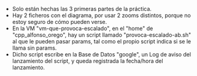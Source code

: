 * Solo están hechas las 3 primeras partes de la práctica. 
* Hay 2 ficheros con el diagrama, por usar 2 zooms distintos, porque no estoy seguro de cómo pueden verse. 
* En la VM "vm-que-provoca-escalado", en el "home" de "cpp_alfonso_orego", hay un script llamado "provoca-escalado-ab.sh" al que le pueden pasar params, tal como el propio script indica si se le llama sin params. 
* Dicho script escribe en la Base de Datos "google", un Log de aviso del lanzamiento del script, y queda registrada la fecha/hora del lanzamiento. 
